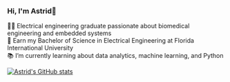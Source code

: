 ### Hi, I'm Astrid👋

👩‍🎓 Electrical engineering graduate passionate about biomedical engineering and embedded systems<br/>
📜 Earn my Bachelor of Science in Electrical Engineering at Florida International University<br/>
📚 I’m currently learning about data analytics, machine learning, and Python<br/>

<!-- GitHub stats -->
[![Astrid's GitHub stats](https://github-readme-stats.vercel.app/api?username=xxibastrid1)](https://github.com/anuraghazra/github-readme-stats)
